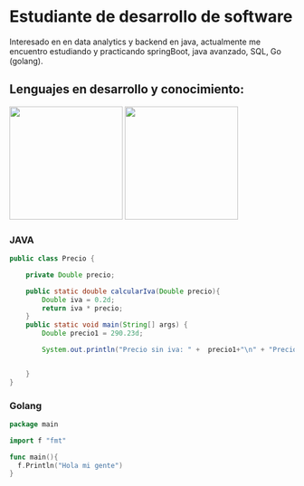 # Estudiante de desarrollo de software

Interesado en en data analytics y backend en java, actualmente me encuentro estudiando y practicando springBoot, java avanzado, SQL, Go (golang).

## Lenguajes en desarrollo y conocimiento:

<img src ="https://user-images.githubusercontent.com/101019474/211181189-d4ce263d-bc28-4776-88d4-d9f0c8757125.png" width="200" height="200" />
<img src="https://user-images.githubusercontent.com/101019474/211180981-8bdd6368-b67e-403d-aaed-3a5873629f4b.png" width="200" height="200" />


### JAVA
``` Java
public class Precio {

    private Double precio;

    public static double calcularIva(Double precio){
        Double iva = 0.2d;
        return iva * precio;
    }
    public static void main(String[] args) {
        Double precio1 = 290.23d;

        System.out.println("Precio sin iva: " +  precio1+"\n" + "Precio con iva: " + calcularIva(precio1));


    }
}
``` 
### Golang
```Go
package main

import f "fmt"

func main(){
  f.Println("Hola mi gente")
}
```
